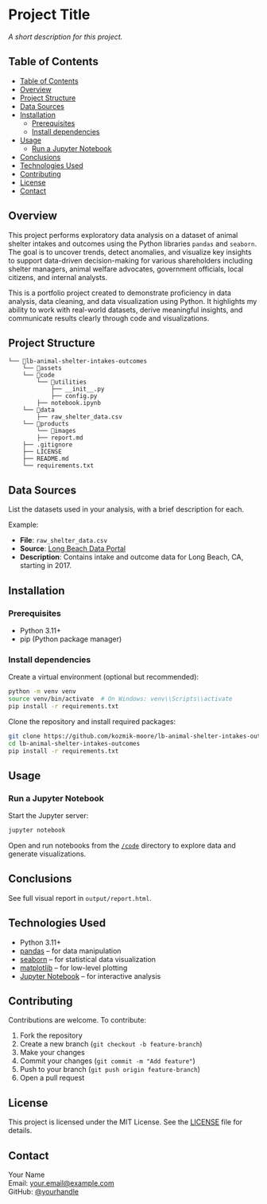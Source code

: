 # Project Title

*A short description for this project.*

## Table of Contents
- [Table of Contents](#table-of-contents)
- [Overview](#overview)
- [Project Structure](#project-structure)
- [Data Sources](#data-sources)
- [Installation](#installation)
  - [Prerequisites](#prerequisites)
  - [Install dependencies](#install-dependencies)
- [Usage](#usage)
  - [Run a Jupyter Notebook](#run-a-jupyter-notebook)
- [Conclusions](#conclusions)
- [Technologies Used](#technologies-used)
- [Contributing](#contributing)
- [License](#license)
- [Contact](#contact)

## Overview

This project performs exploratory data analysis on a dataset of animal shelter intakes and outcomes using the Python libraries `pandas` and `seaborn`. The goal is to uncover trends, detect anomalies, and visualize key insights to support data-driven decision-making for various shareholders including shelter managers, animal welfare advocates, government officials, local citizens, and internal analysts.

This is a portfolio project created to demonstrate proficiency in data analysis, data cleaning, and data visualization using Python. It highlights my ability to work with real-world datasets, derive meaningful insights, and communicate results clearly through code and visualizations.

## Project Structure

```
└── 📁lb-animal-shelter-intakes-outcomes
    └── 📁assets
    └── 📁code
        └── 📁utilities
            ├── __init__.py
            ├── config.py
        ├── notebook.ipynb
    └── 📁data
        ├── raw_shelter_data.csv
    └── 📁products
        └── 📁images
        ├── report.md
    ├── .gitignore
    ├── LICENSE
    ├── README.md
    └── requirements.txt
```

## Data Sources

List the datasets used in your analysis, with a brief description for each.

Example:

- **File**: `raw_shelter_data.csv`
- **Source**: [Long Beach Data Portal](https://data.longbeach.gov/explore/dataset/animal-shelter-intakes-and-outcomes/)
- **Description**: Contains intake and outcome data for Long Beach, CA, starting in 2017.

## Installation

### Prerequisites

- Python 3.11+
- pip (Python package manager)

### Install dependencies

Create a virtual environment (optional but recommended):

```bash
python -m venv venv
source venv/bin/activate  # On Windows: venv\\Scripts\\activate
pip install -r requirements.txt
```

Clone the repository and install required packages:

```bash
git clone https://github.com/kozmik-moore/lb-animal-shelter-intakes-outcomes.git
cd lb-animal-shelter-intakes-outcomes
pip install -r requirements.txt
```

## Usage

### Run a Jupyter Notebook

Start the Jupyter server:

```bash
jupyter notebook
```

Open and run notebooks from the [`/code`](/code/) directory to explore data and generate visualizations.

## Conclusions

See full visual report in `output/report.html`.

## Technologies Used

- Python 3.11+
- [pandas](https://pandas.pydata.org/) – for data manipulation
- [seaborn](https://seaborn.pydata.org/) – for statistical data visualization
- [matplotlib](https://matplotlib.org/) – for low-level plotting
- [Jupyter Notebook](https://jupyter.org/) – for interactive analysis

## Contributing

Contributions are welcome. To contribute:

1. Fork the repository
2. Create a new branch (`git checkout -b feature-branch`)
3. Make your changes
4. Commit your changes (`git commit -m "Add feature"`)
5. Push to your branch (`git push origin feature-branch`)
6. Open a pull request

## License

This project is licensed under the MIT License. See the [LICENSE](LICENSE) file for details.

## Contact

Your Name  
Email: your.email@example.com  
GitHub: [@yourhandle](https://github.com/yourhandle)
